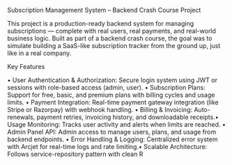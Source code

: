 Subscription Management System – Backend Crash Course Project

This project is a production-ready backend system for managing subscriptions — complete with real users, real payments, and real-world business logic. Built as part of a backend crash course, the goal was to simulate building a SaaS-like subscription tracker from the ground up, just like in a real company.

Key Features

• User Authentication & Authorization: Secure login system using JWT or sessions with role-based access (admin, user).
• Subscription Plans: Support for free, basic, and premium plans with billing cycles and usage limits.
• Payment Integration: Real-time payment gateway integration (like Stripe or Razorpay) with webhook handling.
• Billing & Invoicing: Auto-renewals, payment retries, invoicing history, and downloadable receipts.• Usage Monitoring: Tracks user activity and alerts when limits are reached.
• Admin Panel API: Admin access to manage users, plans, and usage from backend endpoints.
• Error Handling & Logging: Centralized error system with Arcjet for real-time logs and rate limiting.• Scalable Architecture: Follows service-repository pattern with clean R